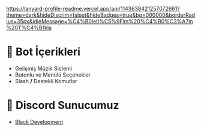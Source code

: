 https://lanyard-profile-readme.vercel.app/api/1143638421257072661?theme=dark&hideDiscrim=falset&hideBadges=true&bg=000000&borderRadius=35px&idleMessage=%C4%B0leti%C5%9Fim%20%C4%B0%C3%A7in%20T%C4%B1kla

# 📁 Bot İçerikleri
- Gelişmiş Müzik Sistemi
- Butonlu ve Menülü Seçenekler
- Slash **/** Destekli Komutlar

# 🚨 Discord Sunucumuz
- [Black Development](https://discord.gg/6q77xEJHBYr)

